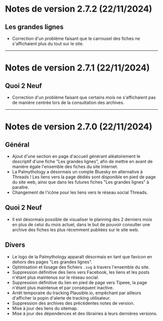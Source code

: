 # Notes de version 2.7.2 (22/11/2024)

## Les grandes lignes

- Correction d'un problème faisant que le carrousel des fiches ne s'affichaient plus du tout sur le site.

---

# Notes de version 2.7.1 (22/11/2024)

## Quoi 2 Neuf

- Correction d'un problème faisant que certains mois ne s'affichaient pas de manière centrée lors de la consultation des archives.

---

# Notes de version 2.7.0 (22/11/2024)

## Général

- Ajout d'une section en page d'accueil générant aléatoirement le descriptif d'une fiche "Les grandes lignes", afin de mettre en avant de manière égale l'ensemble des fiches du site Internet.
- La Palmythology a désormais un compte Bluesky en alternative à Threads ! Les liens vers la page dédiés sont disponible en pied de page du site web, ainsi que dans les futures fiches "Les grandes lignes" à paraître.
- Changement de l'icône pour les liens vers le réseau social Threads.

## Quoi 2 Neuf

- Il est désormais possible de visualiser le planning des 2 derniers mois en plus de celui du mois actuel, dans le but de pouvoir consulter une archive des fiches les plus récemment publiées sur le site web.

## Divers

- Le logo de la Palmythology apparaît désormais en tant que favicon en dehors des pages "Les grandes lignes".
- Optimisation et lissage des fichiers `.svg` à travers l'ensemble du site.
- Suppression définitive des liens vers Facebook, les liens et les posts n'étant plus maintenus sur le réseau social.
- Suppression définitive du lien en pied de page vers Tipeee, la page n'étant plus maintenue et par conséquent inactive.
- Arrêt temporaire du tracking Plausible.io, empêchant par ailleurs d'afficher la popin d'alerte de tracking utilisateur.
- Suppression des archives des précédentes notes de version.
- Mise à jour des liens du sitemap.
- Mise à jour des dépendences et des librairies à leurs dernières versions.
